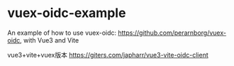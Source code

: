# vuex-oidc-example

An example of how to use vuex-oidc: https://github.com/perarnborg/vuex-oidc, with Vue3 and Vite


vue3+vite+vuex版本
https://giters.com/japharr/vue3-vite-oidc-client


